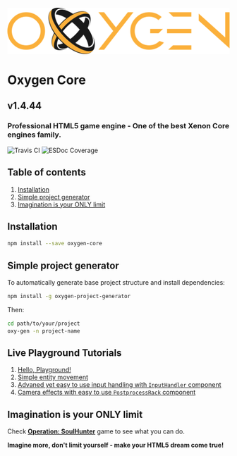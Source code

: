 ![logo](https://raw.githubusercontent.com/PsichiX/Oxygen/master/assets/images/oxygen-core-dark.svg?sanitize=true)

# Oxygen Core
## v1.4.44
### Professional HTML5 game engine - One of the best Xenon Core engines family.

![Travis CI](https://travis-ci.org/PsichiX/Oxygen.svg?branch=master)
![ESDoc Coverage](http://oxygen.docs.psichix.io/badge.svg?sanitize=true)

## Table of contents
1. [Installation](#installation)
1. [Simple project generator](#simple-project-generator)
1. [Imagination is your ONLY limit](#imagination-is-your-only-limit)

## Installation
```bash
npm install --save oxygen-core
```

## Simple project generator
To automatically generate base project structure and install dependencies:
```bash
npm install -g oxygen-project-generator
```

Then:
```bash
cd path/to/your/project
oxy-gen -n project-name
```

## Live Playground Tutorials
1. [Hello, Playground!](http://labs.oxygencore.io/BJi1KjNFM)
1. [Simple entity movement](http://labs.oxygencore.io/rJhJTi4KM )
1. [Advaned yet easy to use input handling with `InputHandler` component](http://labs.oxygencore.io/ry24CjEKM)
1. [Camera effects with easy to use `PostprocessRack` component](http://labs.oxygencore.io/BybMizh9z)

## Imagination is your ONLY limit
Check **[Operation: SoulHunter](http://soulhunter.psichix.io)** game to see what you can do.

**Imagine more, don't limit yourself - make your HTML5 dream come true!**

